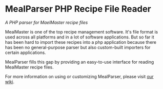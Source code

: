 MealParser PHP Recipe File Reader
================================

*A PHP parser for MaelMaster recipe files*

MealMaster is one of the top recipe management software. It's file format is used across all platforms and in a
lot of software applications. But so far it has been hard to import these recipes into a php application because
there has been no general-purpose parser but also custom-built importers for certain applications.

MealParser fills this gap by providing an easy-to-use interface for reading MealMaster recipe files.

For more information on using or customizing MealParser, please visit [our wiki](http://wiki.github.com/T-Moe/MealParser/). 